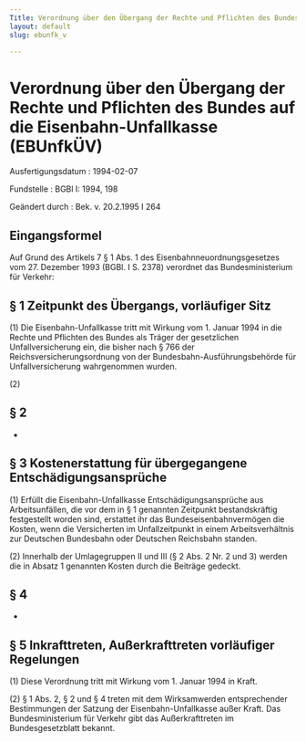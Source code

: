 ```yaml
---
Title: Verordnung über den Übergang der Rechte und Pflichten des Bundes auf die Eisenbahn-Unfallkasse
layout: default
slug: ebunfk_v

---
```


# Verordnung über den Übergang der Rechte und Pflichten des Bundes auf die Eisenbahn-Unfallkasse (EBUnfkÜV)

Ausfertigungsdatum
:   1994-02-07

Fundstelle
:   BGBl I: 1994, 198

Geändert durch
:   Bek. v. 20.2.1995 I 264


## Eingangsformel

Auf Grund des Artikels 7 § 1 Abs. 1 des Eisenbahnneuordnungsgesetzes
vom 27. Dezember 1993 (BGBl. I S. 2378) verordnet das
Bundesministerium für Verkehr:


## § 1 Zeitpunkt des Übergangs, vorläufiger Sitz

(1) Die Eisenbahn-Unfallkasse tritt mit Wirkung vom 1. Januar 1994 in
die Rechte und Pflichten des Bundes als Träger der gesetzlichen
Unfallversicherung ein, die bisher nach § 766 der
Reichsversicherungsordnung von der Bundesbahn-Ausführungsbehörde für
Unfallversicherung wahrgenommen wurden.

(2)


## § 2

-


## § 3 Kostenerstattung für übergegangene Entschädigungsansprüche

(1) Erfüllt die Eisenbahn-Unfallkasse Entschädigungsansprüche aus
Arbeitsunfällen, die vor dem in § 1 genannten Zeitpunkt
bestandskräftig festgestellt worden sind, erstattet ihr das
Bundeseisenbahnvermögen die Kosten, wenn die Versicherten im
Unfallzeitpunkt in einem Arbeitsverhältnis zur Deutschen Bundesbahn
oder Deutschen Reichsbahn standen.

(2) Innerhalb der Umlagegruppen II und III (§ 2 Abs. 2 Nr. 2 und 3)
werden die in Absatz 1 genannten Kosten durch die Beiträge gedeckt.


## § 4

-


## § 5 Inkrafttreten, Außerkrafttreten vorläufiger Regelungen

(1) Diese Verordnung tritt mit Wirkung vom 1. Januar 1994 in Kraft.

(2) § 1 Abs. 2, § 2 und § 4 treten mit dem Wirksamwerden
entsprechender Bestimmungen der Satzung der Eisenbahn-Unfallkasse
außer Kraft. Das Bundesministerium für Verkehr gibt das
Außerkrafttreten im Bundesgesetzblatt bekannt.

